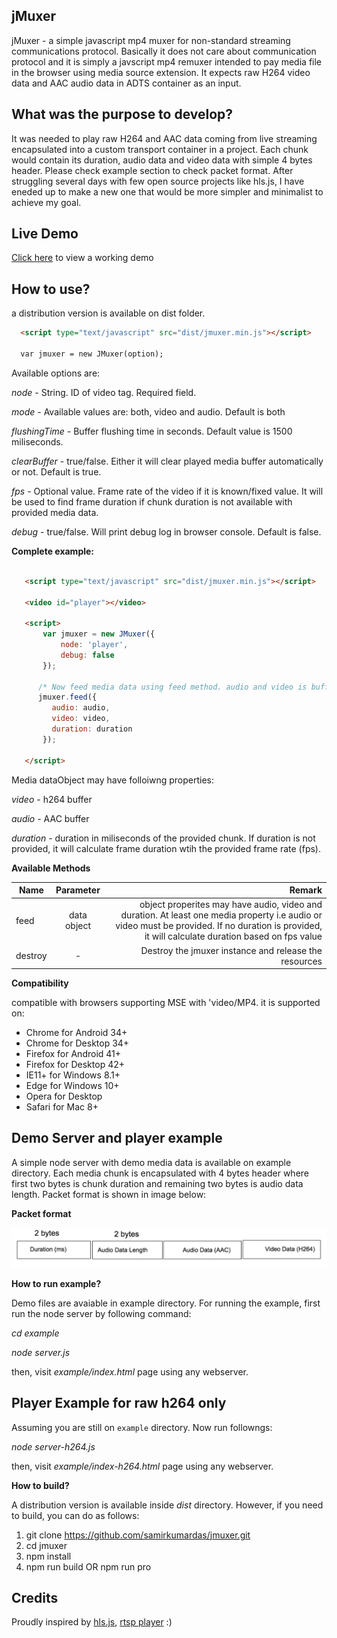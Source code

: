 jMuxer
-------
jMuxer - a simple javascript mp4 muxer for non-standard streaming communications protocol. Basically it does not care about communication protocol and it is simply a javscript mp4 remuxer intended to pay media file in the browser using media source extension. It expects raw H264 video data and AAC audio data in ADTS container as an input.

What was the purpose to develop?
-------
It was needed to play raw H264 and AAC data coming from live streaming encapsulated into a custom transport container in a project. Each chunk would contain its duration, audio data and video data with simple 4 bytes header. Please check example section to check packet format. After struggling several days with few open source projects like hls.js, I have eneded up to make a new one that would be more simpler and minimalist to achieve my goal.

Live Demo
-------
[Click here](https://samirkumardas.github.io/jmuxer/) to view a working demo


How to use?
-------

   a distribution version is available on dist folder.
   
```html
  <script type="text/javascript" src="dist/jmuxer.min.js"></script>
  
  var jmuxer = new JMuxer(option);
```

Available options are:

*node* - String. ID of video tag. Required field.   

*mode* - Available values are: both, video and audio. Default is both

*flushingTime* - Buffer flushing time in seconds. Default value is 1500 miliseconds.

*clearBuffer* - true/false. Either it will clear played media buffer automatically or not. Default is true. 

*fps* - Optional value. Frame rate of the video if it is known/fixed value. It will be used to find frame duration if chunk duration is not available with provided media data. 

*debug* - true/false. Will print debug log in browser console. Default is false.

**Complete example:**

```html
   
   <script type="text/javascript" src="dist/jmuxer.min.js"></script>
   
   <video id="player"></video>
   
   <script>
       var jmuxer = new JMuxer({
           node: 'player',
           debug: false
       });

      /* Now feed media data using feed method. audio and video is buffer data and duration is in miliseconds */
      jmuxer.feed({
         audio: audio,
         video: video,
         duration: duration
       });
   
   </script>

```

Media dataObject may have folloiwng properties:

*video* - h264 buffer 

*audio* - AAC buffer

*duration* - duration in miliseconds of the provided chunk. If duration is not provided, it will calculate frame duration wtih the provided frame rate (fps).


**Available Methods**

| Name        | Parameter           | Remark  |
| ------------- |:-------------:| -----:|
| feed      |  data object      |  object properites may have audio, video and duration. At least one media property i.e audio or video must be provided. If no duration is provided, it will calculate duration based on fps value |
| destroy | -      |    Destroy the jmuxer instance and release the resources |
  
 **Compatibility**
 
 compatible with browsers supporting MSE with 'video/MP4. it is supported on:

 * Chrome for Android 34+
 * Chrome for Desktop 34+
 * Firefox for Android 41+
 * Firefox for Desktop 42+
 * IE11+ for Windows 8.1+
 * Edge for Windows 10+
 * Opera for Desktop
 * Safari for Mac 8+

Demo Server and player example
-----------
A simple node server with demo media data is available on example directory. Each media chunk is encapsulated with 4 bytes header where first two bytes is chunk duration and remaining two bytes is audio data length. Packet format is shown in image below:

**Packet format**

![alt text](packet-format.png "Packet format")

**How to run example?**

Demo files are avaiable in example directory. For running the example, first run the node server by following command:

*cd example*

*node server.js*

then, visit *example/index.html* page using any webserver.


Player Example for raw h264 only
-----------

Assuming you are still on `example` directory. Now run followngs:

*node server-h264.js*

then, visit *example/index-h264.html* page using any webserver.



**How to build?**

A distribution version is available inside *dist* directory. However, if you need to build, you can do as follows:

 1. git clone https://github.com/samirkumardas/jmuxer.git
 2. cd jmuxer
 3. npm install
 4. npm run build OR npm run pro
 
 
Credits
-----------
Proudly inspired by [hls.js](https://github.com/video-dev/hls.js), [rtsp player](https://github.com/Streamedian/html5_rtsp_player) :) 
